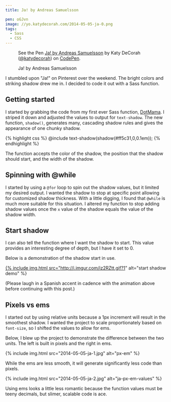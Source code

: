 ```yaml
---
title: Ja! by Andreas Samuelsson

pen: oGJvn
image: //yo.katydecorah.com/2014-05-05-ja-0.png
tags:
  - Sass
  - CSS
---
```


<figure>
<p data-height="375" data-theme-id="97" data-slug-hash="oGJvn" data-default-tab="result" class='codepen'>See the Pen <a href='http://codepen.io/katydecorah/pen/oGJvn/'>Ja! by Andreas Samuelsson</a> by Katy DeCorah (<a href='http://codepen.io/katydecorah'>@katydecorah</a>) on <a href='http://codepen.io'>CodePen</a>.</p>
<figcaption>Ja! by Andreas Samuelsson</figcaption>
</figure>

I stumbled upon "Ja!" on Pinterest over the weekend. The bright colors and striking shadow drew me in. I decided to code it out with a Sass function.

## Getting started

I started by grabbing the code from my first ever Sass function, [DotMama](/code/2014/03/19/dots/). I striped it down and adjusted the values to output for `text-shadow`. The new function, `shadow()`, generates many, cascading shadow rules and gives the appearance of one chunky shadow.

{% highlight css %}
@include text-shadow(shadow(#ff5c31,0,0.1em));
{% endhighlight %}

The function accepts the color of the shadow, the position that the shadow should start, and the width of the shadow.

## Spinning with @while

I started by using a `@for` loop to spin out the shadow values, but it limited my desired output. I wanted the shadow to stop at specific point allowing for customized shadow thickness. With a little digging, I found that `@while` is much more suitable for this situation. I altered my function to stop adding shadow values once the `x` value of the shadow equals the value of the shadow width.

## Start shadow

I can also tell the function where I want the shadow to start. This value provides an interesting degree of depth, but I have it set to 0.

Below is a demonstration of the shadow start in use.

<a href="http://imgur.com/iz2RZtt">{% include img.html src="http://i.imgur.com/iz2RZtt.gif?1" alt="start shadow demo" %}</a>

(Please laugh in a Spanish accent in cadence with the animation above before continuing with this post.)

## Pixels vs ems

I started out by using relative units because a 1px increment will result in the smoothest shadow. I wanted the project to scale proportionately based on `font-size`, so I shifted the values to allow for ems.

Below, I blew up the project to demonstrate the difference between the two units. The left is built in pixels and the right in ems.

{% include img.html src="2014-05-05-ja-1.jpg" alt="px-em" %}

While the ems are less smooth, it will generate significantly less code than pixels.

{% include img.html src="2014-05-05-ja-2.jpg" alt="ja-px-em-values" %}

Using ems looks a little less romantic because the function values must be teeny decimals, but slimer, scalable code is ace.
